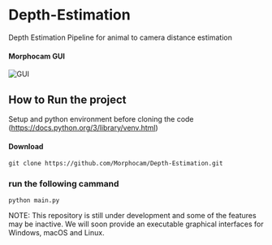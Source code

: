 # Depth-Estimation
Depth Estimation Pipeline for animal to camera distance estimation

#### Morphocam GUI
![GUI](https://github.com/Morphocam/Depth-Estimation/tree/main/images/GUI.png)


## How to Run the project
Setup and python environment before cloning the code (https://docs.python.org/3/library/venv.html)
#### Download
`git clone https://github.com/Morphocam/Depth-Estimation.git`

### run the following cammand
`python main.py`

NOTE: This repository is still under development and some of the features may be inactive. We will soon provide an executable graphical interfaces for Windows, macOS and Linux.
